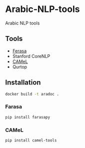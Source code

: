 # Arabic-NLP-tools

Arabic NLP tools

## Tools

* [Ferasa](https://pypi.org/project/farasapy/)
* Stanford CoreNLP
* [CAMeL](https://github.com/CAMeL-Lab/camel_tools)
* Qurtop

## Installation

```bash
docker build -t aradoc .
```

### Farasa

```bash
pip install farasapy
```

### CAMeL

```bash
pip install camel-tools
```
